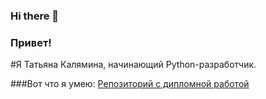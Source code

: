 ### Hi there 👋
### Привет!
#Я Татьяна Калямина, начинающий Python-разработчик.

###Вот что я умею:
[Репозиторий с дипломной работой](https://github.com/kalyaminat/Project1.git)


<!--
**kalyaminat/kalyaminat** is a ✨ _special_ ✨ repository because its `README.md` (this file) appears on your GitHub profile.

Here are some ideas to get you started:

- 🔭 I’m currently working on ...
- 🌱 I’m currently learning ...
- 👯 I’m looking to collaborate on ...
- 🤔 I’m looking for help with ...
- 💬 Ask me about ...
- 📫 How to reach me: ...
- 😄 Pronouns: ...
- ⚡ Fun fact: ...
-->
